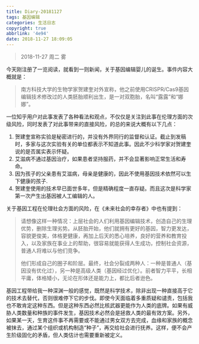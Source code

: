 ```yaml
---
title: Diary-20181127
tags: 基因编辑
categories: 生活日志
copyright: true
abbrlink: '4e94'
date: 2018-11-27 18:09:05
---
```


> 2018-11-27              周二             雾

<!-- more -->

今天刚注册了一览阅读，就看到一则新闻，关于基因编辑婴儿的诞生。事件内容大概就是：

> 南方科技大学的生物学家贺建奎对外宣称，他之前使用CRISPR/Cas9基因编辑技术修改过的人类胚胎顺利出生，是一对双胞胎，名叫“露露”和“娜娜”。

一位知乎用户对此事发表了各种看法和观点，不仅仅是关注到此事在伦理方面的次级风险，同时发表了对此事带来的直接风险，的总的来说大概有以下几点：

1. 贺建奎宣称实验是秘密进行的，并没有外界同行的监督和认证。截止到发稿时，多家与这次实验有关的单位都表示不知道此事。因此不少科学家对贺建奎说的是否属实表示怀疑。
2. 艾滋病不通过基因治疗，如果患者坚持服药，并不会显著影响正常生活和寿命。
3. 因为孩子的父亲患有艾滋病，母亲是健康的，因此不使用基因技术依然可以生下健康的孩子.
4. 贺建奎使用的技术早已面世多年，但是精确程度一直存疑。而且这次是科学家第一次产生出基因被人工编辑的人。

关于基因工程在伦理社会方面的风险，在《未来社会的幸存者》中也有提到：

> 请想像这样一种情况：上层社会的人们利用基因编辑技术，创造自己的生理优势，删除生理劣势。从胚胎开始，他们就拥有更好的基因，智力更发达，容貌更俊美，体格更健康，再加上后天的悉心培养，良好的营养和教育投入，以及家族在事业上的帮助，很容易就能获得人生成功，控制社会资源，普通人将难以与他们竞争。
>
> 他们形成自己的圈子和阶层。最终，社会分裂成两种人：一种是普通人（基因没有优化过），另一种是高级人类（基因经过优化）。前者智力平平，长相平庸，体格矮小，无论在形体还是能力上，都比后者逊色。

基因工程带给我一种深渊一般的感觉，既然是科学技术，除非出现一种直接高于它的技术去替代，否则很难停下它的步伐。即使今天面临着多重质疑和谴责，包括我也不敢肯定这种东西。但是这种东西必然比核武器更能作为人类的底牌。如果有威胁人类数量和种族的事件发生，基因技术必然会是拯救人类的最有效方案。另外，如果某一天，生育这件事不再需要或不能通过男女双方去完成，血缘和家族的概念被抹去，通过某个组织或机构制造“种子”，再交给社会进行抚养。这样，便不会产生阶级固化的矛盾，但人类估计也需要重新被定义。
